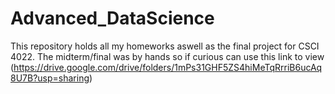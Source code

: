 # Advanced_DataScience
This repository holds all my homeworks aswell as the final project for CSCI 4022. The midterm/final was by hands so if curious can use this link to view (https://drive.google.com/drive/folders/1mPs31GHF5ZS4hiMeTqRrriB6ucAq8U7B?usp=sharing) 
